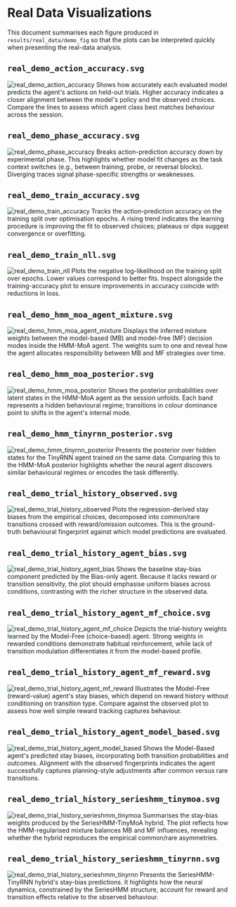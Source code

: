 # Real Data Visualizations

This document summarises each figure produced in `results/real_data/demo_fig` so that the plots can be interpreted quickly when presenting the real-data analysis.

## `real_demo_action_accuracy.svg`
![real_demo_action_accuracy](results/real_data/demo_fig/real_demo_action_accuracy.svg)
Shows how accurately each evaluated model predicts the agent's actions on held-out trials. Higher accuracy indicates a closer alignment between the model's policy and the observed choices. Compare the lines to assess which agent class best matches behaviour across the session.

## `real_demo_phase_accuracy.svg`
![real_demo_phase_accuracy](results/real_data/demo_fig/real_demo_phase_accuracy.svg)
Breaks action-prediction accuracy down by experimental phase. This highlights whether model fit changes as the task context switches (e.g., between training, probe, or reversal blocks). Diverging traces signal phase-specific strengths or weaknesses.

## `real_demo_train_accuracy.svg`
![real_demo_train_accuracy](results/real_data/demo_fig/real_demo_train_accuracy.svg)
Tracks the action-prediction accuracy on the training split over optimisation epochs. A rising trend indicates the learning procedure is improving the fit to observed choices; plateaus or dips suggest convergence or overfitting.

## `real_demo_train_nll.svg`
![real_demo_train_nll](results/real_data/demo_fig/real_demo_train_nll.svg)
Plots the negative log-likelihood on the training split over epochs. Lower values correspond to better fits. Inspect alongside the training-accuracy plot to ensure improvements in accuracy coincide with reductions in loss.

## `real_demo_hmm_moa_agent_mixture.svg`
![real_demo_hmm_moa_agent_mixture](results/real_data/demo_fig/real_demo_hmm_moa_agent_mixture.svg)
Displays the inferred mixture weights between the model-based (MB) and model-free (MF) decision modes inside the HMM-MoA agent. The weights sum to one and reveal how the agent allocates responsibility between MB and MF strategies over time.

## `real_demo_hmm_moa_posterior.svg`
![real_demo_hmm_moa_posterior](results/real_data/demo_fig/real_demo_hmm_moa_posterior.svg)
Shows the posterior probabilities over latent states in the HMM-MoA agent as the session unfolds. Each band represents a hidden behavioural regime; transitions in colour dominance point to shifts in the agent's internal mode.

## `real_demo_hmm_tinyrnn_posterior.svg`
![real_demo_hmm_tinyrnn_posterior](results/real_data/demo_fig/real_demo_hmm_tinyrnn_posterior.svg)
Presents the posterior over hidden states for the TinyRNN agent trained on the same data. Comparing this to the HMM-MoA posterior highlights whether the neural agent discovers similar behavioural regimes or encodes the task differently.

## `real_demo_trial_history_observed.svg`
![real_demo_trial_history_observed](results/real_data/demo_fig/real_demo_trial_history_observed.svg)
Plots the regression-derived stay biases from the empirical choices, decomposed into common/rare transitions crossed with reward/omission outcomes. This is the ground-truth behavioural fingerprint against which model predictions are evaluated.

## `real_demo_trial_history_agent_bias.svg`
![real_demo_trial_history_agent_bias](results/real_data/demo_fig/real_demo_trial_history_agent_bias.svg)
Shows the baseline stay-bias component predicted by the Bias-only agent. Because it lacks reward or transition sensitivity, the plot should emphasise uniform biases across conditions, contrasting with the richer structure in the observed data.

## `real_demo_trial_history_agent_mf_choice.svg`
![real_demo_trial_history_agent_mf_choice](results/real_data/demo_fig/real_demo_trial_history_agent_mf_choice.svg)
Depicts the trial-history weights learned by the Model-Free (choice-based) agent. Strong weights in rewarded conditions demonstrate habitual reinforcement, while lack of transition modulation differentiates it from the model-based profile.

## `real_demo_trial_history_agent_mf_reward.svg`
![real_demo_trial_history_agent_mf_reward](results/real_data/demo_fig/real_demo_trial_history_agent_mf_reward.svg)
Illustrates the Model-Free (reward-value) agent's stay biases, which depend on reward history without conditioning on transition type. Compare against the observed plot to assess how well simple reward tracking captures behaviour.

## `real_demo_trial_history_agent_model_based.svg`
![real_demo_trial_history_agent_model_based](results/real_data/demo_fig/real_demo_trial_history_agent_model_based.svg)
Shows the Model-Based agent's predicted stay biases, incorporating both transition probabilities and outcomes. Alignment with the observed fingerprints indicates the agent successfully captures planning-style adjustments after common versus rare transitions.

## `real_demo_trial_history_serieshmm_tinymoa.svg`
![real_demo_trial_history_serieshmm_tinymoa](results/real_data/demo_fig/real_demo_trial_history_serieshmm_tinymoa.svg)
Summarises the stay-bias weights produced by the SeriesHMM-TinyMoA hybrid. The plot reflects how the HMM-regularised mixture balances MB and MF influences, revealing whether the hybrid reproduces the empirical common/rare asymmetries.

## `real_demo_trial_history_serieshmm_tinyrnn.svg`
![real_demo_trial_history_serieshmm_tinyrnn](results/real_data/demo_fig/real_demo_trial_history_serieshmm_tinyrnn.svg)
Presents the SeriesHMM-TinyRNN hybrid's stay-bias predictions. It highlights how the neural dynamics, constrained by the SeriesHMM structure, account for reward and transition effects relative to the observed behaviour.

